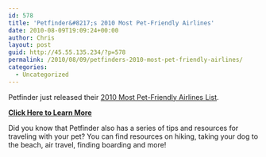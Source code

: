 ```yaml
---
id: 578
title: 'Petfinder&#8217;s 2010 Most Pet-Friendly Airlines'
date: 2010-08-09T19:09:24+00:00
author: Chris
layout: post
guid: http://45.55.135.234/?p=578
permalink: /2010/08/09/petfinders-2010-most-pet-friendly-airlines/
categories:
  - Uncategorized
---
```

Petfinder just released their [2010 Most Pet-Friendly Airlines List](http://www.petfinder.com/your-pet-and-you/2010-pet-friendly-airlines.html).

**[Click Here to Learn More](http://www.petfinder.com/your-pet-and-you/2010-pet-friendly-airlines.html)**

Did you know that Petfinder also has a series of tips and resources for traveling with your pet? You can find resources on hiking, taking your dog to the beach, air travel, finding boarding and more!